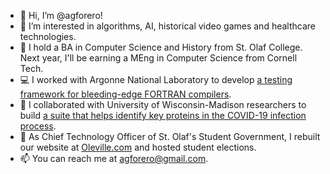 - 👋 Hi, I’m @agforero!
- 👀 I’m interested in algorithms, AI, historical video games and healthcare technologies.
- 🌱 I hold a BA in Computer Science and History from St. Olaf College. Next year, I'll be earning a MEng in Computer Science from Cornell Tech.
- 💻 I worked with Argonne National Laboratory to develop [a testing framework for bleeding-edge FORTRAN compilers](https://github.com/agforero/FTFramework).
- 🧪 I collaborated with University of Wisconsin-Madison researchers to build [a suite that helps identify key proteins in the COVID-19 infection process](https://github.com/Craven-Biostat-Lab/SARS-CoV-2-Analysis/tree/main/code/GraphAnalysis).
- 🦁 As Chief Technology Officer of St. Olaf's Student Government, I rebuilt our website at [Oleville.com](https://www.oleville.com/) and hosted student elections.
- 📫 You can reach me at agforero@gmail.com.

<!---
agforero/agforero is a ✨ special ✨ repository because its `README.md` (this file) appears on your GitHub profile.
You can click the Preview link to take a look at your changes.
--->
